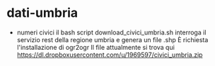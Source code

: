 dati-umbria
===========
- numeri civici
il bash script download_civici_umbria.sh interroga il servizio rest della regione umbria e genera un file .shp 
È richiesta l'installazione di ogr2ogr 
Il file attualmente si trova qui
https://dl.dropboxusercontent.com/u/1969597/civici_umbria.zip
